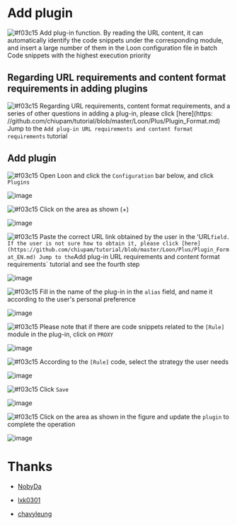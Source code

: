 # Add plugin

![#f03c15](https://placehold.it/15/f03c15/000000?text=+) Add plug-in function. By reading the URL content, it can automatically identify the code snippets under the corresponding module, and insert a large number of them in the Loon configuration file in batch Code snippets with the highest execution priority

## Regarding URL requirements and content format requirements in adding plugins

![#f03c15](https://placehold.it/15/f03c15/000000?text=+) Regarding URL requirements, content format requirements, and a series of other questions in adding a plug-in, please click [here](https: //github.com/chiupam/tutorial/blob/master/Loon/Plus/Plugin_Format.md) Jump to the `Add plug-in URL requirements and content format requirements` tutorial

## Add plugin

![#f03c15](https://placehold.it/15/f03c15/000000?text=+) Open Loon and click the `Configuration` bar below, and click `Plugins`

![image](https://raw.githubusercontent.com/TiyNa/LoonManualimg/main/Plus/Plugin.jpg)

![#f03c15](https://placehold.it/15/f03c15/000000?text=+) Click on the area as shown (+)

![image](https://raw.githubusercontent.com/TiyNa/LoonManualimg/main/Plus/Plugin_1.jpg)

![#f03c15](https://placehold.it/15/f03c15/000000?text=+) Paste the correct URL link obtained by the user in the ʻURL` field. If the user is not sure how to obtain it, please click [here] (https://github.com/chiupam/tutorial/blob/master/Loon/Plus/Plugin_Format_EN.md) Jump to the `Add plug-in URL requirements and content format requirements` tutorial and see the fourth step

![image](https://raw.githubusercontent.com/TiyNa/LoonManualimg/main/Plus/Plugin_2.jpg)

![#f03c15](https://placehold.it/15/f03c15/000000?text=+) Fill in the name of the plug-in in the `alias` field, and name it according to the user's personal preference

![image](https://raw.githubusercontent.com/TiyNa/LoonManualimg/main/Plus/Plugin_3.jpg)

![#f03c15](https://placehold.it/15/f03c15/000000?text=+) Please note that if there are code snippets related to the `[Rule]` module in the plug-in, click on `PROXY`

![image](https://raw.githubusercontent.com/TiyNa/LoonManualimg/main/Plus/Plugin_4.jpg)

![#f03c15](https://placehold.it/15/f03c15/000000?text=+) According to the `[Rule]` code, select the strategy the user needs

![image](https://raw.githubusercontent.com/TiyNa/LoonManualimg/main/Plus/Plugin_5.jpg)

![#f03c15](https://placehold.it/15/f03c15/000000?text=+) Click `Save`

![image](https://raw.githubusercontent.com/TiyNa/LoonManualimg/main/Plus/Plugin_6.jpg)

![#f03c15](https://placehold.it/15/f03c15/000000?text=+) Click on the area as shown in the figure and update the `plugin` to complete the operation

![image](https://raw.githubusercontent.com/TiyNa/LoonManualimg/main/Plus/Plugin_7.jpg)

# Thanks

- [NobyDa](https://github.com/NobyDa/Script/blob/master/JD-DailyBonus/JD_DailyBonus.js)

- [lxk0301](https://github.com/lxk0301/scripts/blob/master/jd_fruit.js)

- [chavyleung](https://github.com/chavyleung/scripts/tree/master/wmmeituan)